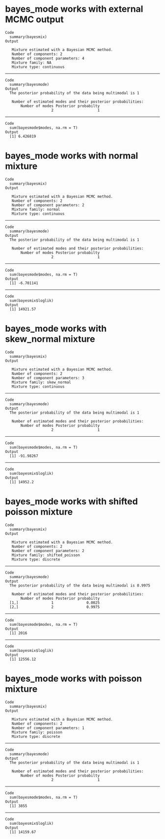 # bayes_mode works with external MCMC output

    Code
      summary(bayesmix)
    Output
      
       Mixture estimated with a Bayesian MCMC method.
       Number of components: 2
       Number of component parameters: 4
       Mixture family: NA
       Mixture type: continuous

---

    Code
      summary(bayesmode)
    Output
      The posterior probability of the data being multimodal is 1
      
       Number of estimated modes and their posterior probabilities:
           Number of modes Posterior probabilty 
                         2                    1 

---

    Code
      sum(bayesmode$modes, na.rm = T)
    Output
      [1] 6.426819

# bayes_mode works with normal mixture

    Code
      summary(bayesmix)
    Output
      
       Mixture estimated with a Bayesian MCMC method.
       Number of components: 2
       Number of component parameters: 2
       Mixture family: normal
       Mixture type: continuous

---

    Code
      summary(bayesmode)
    Output
      The posterior probability of the data being multimodal is 1
      
       Number of estimated modes and their posterior probabilities:
           Number of modes Posterior probabilty 
                         2                    1 

---

    Code
      sum(bayesmode$modes, na.rm = T)
    Output
      [1] -6.701141

---

    Code
      sum(bayesmix$loglik)
    Output
      [1] 14921.57

# bayes_mode works with skew_normal mixture

    Code
      summary(bayesmix)
    Output
      
       Mixture estimated with a Bayesian MCMC method.
       Number of components: 2
       Number of component parameters: 3
       Mixture family: skew_normal
       Mixture type: continuous

---

    Code
      summary(bayesmode)
    Output
      The posterior probability of the data being multimodal is 1
      
       Number of estimated modes and their posterior probabilities:
           Number of modes Posterior probabilty 
                         2                    1 

---

    Code
      sum(bayesmode$modes, na.rm = T)
    Output
      [1] -91.98267

---

    Code
      sum(bayesmix$loglik)
    Output
      [1] 14952.2

# bayes_mode works with shifted poisson mixture

    Code
      summary(bayesmix)
    Output
      
       Mixture estimated with a Bayesian MCMC method.
       Number of components: 2
       Number of component parameters: 2
       Mixture family: shifted_poisson
       Mixture type: discrete

---

    Code
      summary(bayesmode)
    Output
      The posterior probability of the data being multimodal is 0.9975
      
       Number of estimated modes and their posterior probabilities:
           Number of modes Posterior probabilty
      [1,]               1               0.0025
      [2,]               2               0.9975

---

    Code
      sum(bayesmode$modes, na.rm = T)
    Output
      [1] 2016

---

    Code
      sum(bayesmix$loglik)
    Output
      [1] 12556.12

# bayes_mode works with poisson mixture

    Code
      summary(bayesmix)
    Output
      
       Mixture estimated with a Bayesian MCMC method.
       Number of components: 2
       Number of component parameters: 1
       Mixture family: poisson
       Mixture type: discrete

---

    Code
      summary(bayesmode)
    Output
      The posterior probability of the data being multimodal is 1
      
       Number of estimated modes and their posterior probabilities:
           Number of modes Posterior probabilty 
                         2                    1 

---

    Code
      sum(bayesmode$modes, na.rm = T)
    Output
      [1] 3855

---

    Code
      sum(bayesmix$loglik)
    Output
      [1] 14159.67

